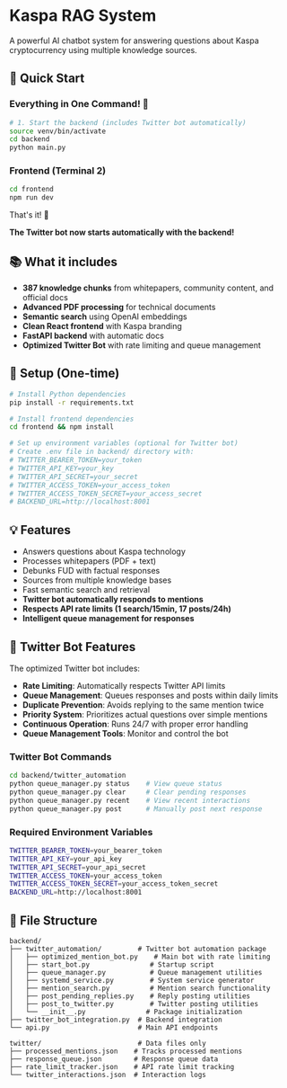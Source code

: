 # Kaspa RAG System

A powerful AI chatbot system for answering questions about Kaspa cryptocurrency using multiple knowledge sources.

## 🚀 Quick Start

### Everything in One Command! 🎉

```bash
# 1. Start the backend (includes Twitter bot automatically)
source venv/bin/activate
cd backend
python main.py
```

### Frontend (Terminal 2)
```bash
cd frontend
npm run dev
```

That's it! 🎉

**The Twitter bot now starts automatically with the backend!**

## 📚 What it includes
- **387 knowledge chunks** from whitepapers, community content, and official docs
- **Advanced PDF processing** for technical documents
- **Semantic search** using OpenAI embeddings
- **Clean React frontend** with Kaspa branding
- **FastAPI backend** with automatic docs
- **Optimized Twitter Bot** with rate limiting and queue management

## 🔧 Setup (One-time)
```bash
# Install Python dependencies
pip install -r requirements.txt

# Install frontend dependencies
cd frontend && npm install

# Set up environment variables (optional for Twitter bot)
# Create .env file in backend/ directory with:
# TWITTER_BEARER_TOKEN=your_token
# TWITTER_API_KEY=your_key
# TWITTER_API_SECRET=your_secret
# TWITTER_ACCESS_TOKEN=your_access_token
# TWITTER_ACCESS_TOKEN_SECRET=your_access_secret
# BACKEND_URL=http://localhost:8001
```

## 💡 Features
- Answers questions about Kaspa technology
- Processes whitepapers (PDF + text)
- Debunks FUD with factual responses
- Sources from multiple knowledge bases
- Fast semantic search and retrieval
- **Twitter bot automatically responds to mentions**
- **Respects API rate limits (1 search/15min, 17 posts/24h)**
- **Intelligent queue management for responses**

## 🤖 Twitter Bot Features

The optimized Twitter bot includes:

- **Rate Limiting**: Automatically respects Twitter API limits
- **Queue Management**: Queues responses and posts within daily limits
- **Duplicate Prevention**: Avoids replying to the same mention twice
- **Priority System**: Prioritizes actual questions over simple mentions
- **Continuous Operation**: Runs 24/7 with proper error handling
- **Queue Management Tools**: Monitor and control the bot

### Twitter Bot Commands

```bash
cd backend/twitter_automation
python queue_manager.py status    # View queue status
python queue_manager.py clear     # Clear pending responses
python queue_manager.py recent    # View recent interactions
python queue_manager.py post      # Manually post next response
```

### Required Environment Variables

```bash
TWITTER_BEARER_TOKEN=your_bearer_token
TWITTER_API_KEY=your_api_key
TWITTER_API_SECRET=your_api_secret
TWITTER_ACCESS_TOKEN=your_access_token
TWITTER_ACCESS_TOKEN_SECRET=your_access_token_secret
BACKEND_URL=http://localhost:8001
```

## 📁 File Structure

```
backend/
├── twitter_automation/         # Twitter bot automation package
│   ├── optimized_mention_bot.py    # Main bot with rate limiting
│   ├── start_bot.py               # Startup script
│   ├── queue_manager.py           # Queue management utilities
│   ├── systemd_service.py         # System service generator
│   ├── mention_search.py          # Mention search functionality
│   ├── post_pending_replies.py    # Reply posting utilities
│   ├── post_to_twitter.py         # Twitter posting utilities
│   └── __init__.py               # Package initialization
├── twitter_bot_integration.py  # Backend integration
└── api.py                      # Main API endpoints

twitter/                        # Data files only
├── processed_mentions.json    # Tracks processed mentions
├── response_queue.json        # Response queue data
├── rate_limit_tracker.json    # API rate limit tracking
└── twitter_interactions.json  # Interaction logs
```